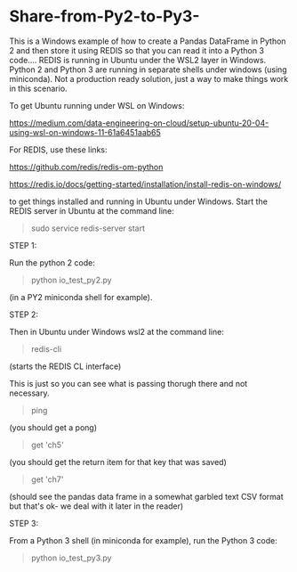 # Share-from-Py2-to-Py3-
This is a Windows example of how to create a Pandas DataFrame in Python 2 and then store it using REDIS so that you can read it into a Python 3 code.... REDIS is running in Ubuntu under the WSL2 layer in Windows. Python 2 and Python 3 are running in separate shells under windows (using miniconda). Not a production ready solution, just a way to make things work in this scenario. 

To get Ubuntu running under WSL on Windows:

https://medium.com/data-engineering-on-cloud/setup-ubuntu-20-04-using-wsl-on-windows-11-61a6451aab65

For REDIS, use these links:

https://github.com/redis/redis-om-python

https://redis.io/docs/getting-started/installation/install-redis-on-windows/

to get things installed and running in Ubuntu under Windows. 
Start the REDIS server in Ubuntu at the command line:

>sudo service redis-server start


STEP 1: 

Run the python 2 code:
 
> python io_test_py2.py
 
(in a PY2 miniconda shell for example).

STEP 2:
 
Then in Ubuntu under Windows wsl2 at the command line:

> redis-cli
 
 (starts the REDIS CL interface)
 
 This is just so you can see what is passing thorugh there and not necessary. 
 
>  ping
 
 (you should get a pong)
 
> get 'ch5'
 
 (you should get the return item for that key that was saved)
 
 > get 'ch7'
  
 (should see the pandas data frame in a somewhat garbled text CSV format but that's ok- we deal with it later in the reader)
 
STEP 3:
  
From a Python 3 shell (in miniconda for example), run the Python 3 code:
  
> python io_test_py3.py

